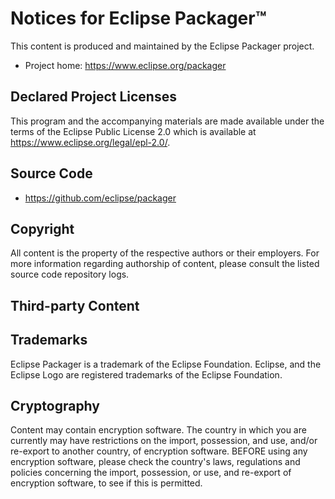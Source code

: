 # Notices for Eclipse Packager™

This content is produced and maintained by the Eclipse Packager project.

 * Project home: https://www.eclipse.org/packager

## Declared Project Licenses

This program and the accompanying materials are made available under the terms
of the Eclipse Public License 2.0 which is available at https://www.eclipse.org/legal/epl-2.0/.

## Source Code

* https://github.com/eclipse/packager

## Copyright

All content is the property of the respective authors or their employers.
For more information regarding authorship of content, please consult the
listed source code repository logs.

## Third-party Content

## Trademarks

Eclipse Packager is a trademark of the Eclipse Foundation.
Eclipse, and the Eclipse Logo are registered trademarks of the Eclipse Foundation.

## Cryptography

Content may contain encryption software. The country in which you are currently
may have restrictions on the import, possession, and use, and/or re-export to
another country, of encryption software. BEFORE using any encryption software,
please check the country's laws, regulations and policies concerning the import,
possession, or use, and re-export of encryption software, to see if this is
permitted.
